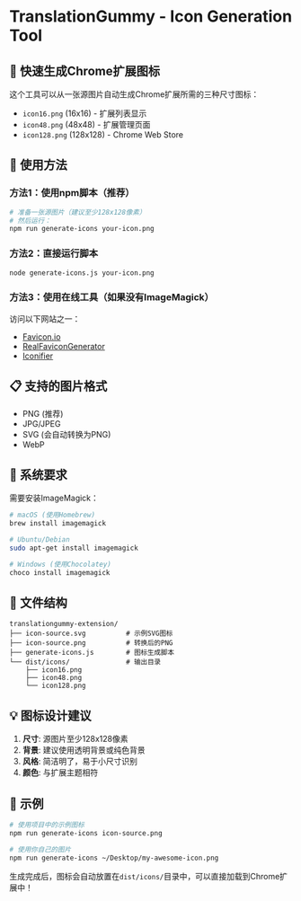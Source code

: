 # TranslationGummy - Icon Generation Tool

## 🎨 快速生成Chrome扩展图标

这个工具可以从一张源图片自动生成Chrome扩展所需的三种尺寸图标：
- `icon16.png` (16x16) - 扩展列表显示
- `icon48.png` (48x48) - 扩展管理页面
- `icon128.png` (128x128) - Chrome Web Store

## 🚀 使用方法

### 方法1：使用npm脚本（推荐）
```bash
# 准备一张源图片（建议至少128x128像素）
# 然后运行：
npm run generate-icons your-icon.png
```

### 方法2：直接运行脚本
```bash
node generate-icons.js your-icon.png
```

### 方法3：使用在线工具（如果没有ImageMagick）
访问以下网站之一：
- [Favicon.io](https://favicon.io/favicon-converter/)
- [RealFaviconGenerator](https://realfavicongenerator.net/)
- [Iconifier](https://iconifier.net/)

## 📋 支持的图片格式

- PNG (推荐)
- JPG/JPEG
- SVG (会自动转换为PNG)
- WebP

## 🔧 系统要求

需要安装ImageMagick：
```bash
# macOS (使用Homebrew)
brew install imagemagick

# Ubuntu/Debian
sudo apt-get install imagemagick

# Windows (使用Chocolatey)
choco install imagemagick
```

## 📁 文件结构

```
translationgummy-extension/
├── icon-source.svg          # 示例SVG图标
├── icon-source.png          # 转换后的PNG
├── generate-icons.js        # 图标生成脚本
└── dist/icons/              # 输出目录
    ├── icon16.png
    ├── icon48.png
    └── icon128.png
```

## 💡 图标设计建议

1. **尺寸**: 源图片至少128x128像素
2. **背景**: 建议使用透明背景或纯色背景
3. **风格**: 简洁明了，易于小尺寸识别
4. **颜色**: 与扩展主题相符

## 🎯 示例

```bash
# 使用项目中的示例图标
npm run generate-icons icon-source.png

# 使用你自己的图片
npm run generate-icons ~/Desktop/my-awesome-icon.png
```

生成完成后，图标会自动放置在`dist/icons/`目录中，可以直接加载到Chrome扩展中！